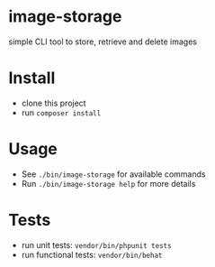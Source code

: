 # image-storage

simple CLI tool to store, retrieve and delete images

# Install
- clone this project
- run `composer install`

# Usage
- See `./bin/image-storage` for available commands
- Run `./bin/image-storage help` for more details

# Tests
- run unit tests: `vendor/bin/phpunit tests`
- run functional tests: `vendor/bin/behat` 
